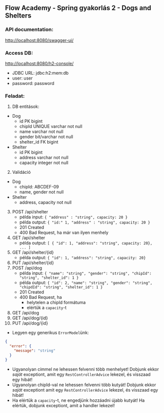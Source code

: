 ## Flow Academy - Spring gyakorlás 2 - Dogs and Shelters
### API documentation:

<http://localhost:8080/swagger-ui/>

### Access DB:
<http://localhost:8080/h2-console/>
- JDBC URL: jdbc:h2:mem:db
- user: user
- password: password

### Feladat:
1. DB entitások:
- Dog
    - id PK bigint
    - chipId UNIQUE varchar not null
    - name varchar not null
    - gender bit/varchar not null
    - shelter_id FK bigint
- Shelter
    - id PK bigint
    - address varchar not null
    - capacity integer not null
2. Validáció
- Dog
    - chipId: ABCDEF-09
    - name, gender not null
- Shelter
    - address, capacity not null
3. POST /api/shelter
    - példa input: `{ "address" : "string", capacity: 20 }`
    - példa output: `{ "id:" 1, "address" : "string", capacity: 20 }`
    - 201 Created
    - 400 Bad Request, ha már van ilyen menhely
4. GET /api/shelter
    - példa output: `[ { "id": 1, "address": "string", capacity: 20}, ... ]`
5. GET /api/shelter/{id}
    - példa output: `{ "id": 1, "address": "string", capacity: 20}`
6. PUT /api/shelter/{id}
7. POST /api/dog
    - példa input: `{ "name": "string", "gender": "string", "chipId": "string", "shelter_id": 1 }`
    - példa output: `{ "id": 2, "name": "string", "gender": "string", "chipdId": "string", "shelter_id": 1 }`
    - 201 Created
    - 400 Bad Request, ha
        - helytelen a chipId formátuma
        - elértük a `capacity`-t
8. GET /api/dog
9. GET /api/dog/{id}
10. PUT /api/dog/{id}
- Legyen egy generikus `ErrorModel`ünk:
```json
{
  "error": {
    "message": "string"
  }
}
```
- Ugyanolyan címmel ne lehessen felvenni több menhelyet! Dobjunk ekkor *saját* exceptiont,
  amit egy `RestControllerAdvice` lekezel, és visszaad egy hibát!
- Ugyanolyan chipId-val ne lehessen felvenni több kutyát! Dobjunk ekkor *saját* exceptiont
  amit egy `RestControllerAdvice` lekezel, és visszaad egy hibát!
- Ha elértük a `capacity`-t, ne engedjünk hozzáadni újabb kutyát! Ha elértük, dobjunk exceptiont,
  amit a handler lekezel!